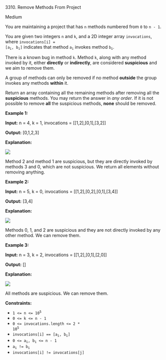 3310\. Remove Methods From Project

Medium

You are maintaining a project that has `n` methods numbered from `0` to `n - 1`.

You are given two integers `n` and `k`, and a 2D integer array `invocations`, where <code>invocations[i] = [a<sub>i</sub>, b<sub>i</sub>]</code> indicates that method <code>a<sub>i</sub></code> invokes method <code>b<sub>i</sub></code>.

There is a known bug in method `k`. Method `k`, along with any method invoked by it, either **directly** or **indirectly**, are considered **suspicious** and we aim to remove them.

A group of methods can only be removed if no method **outside** the group invokes any methods **within** it.

Return an array containing all the remaining methods after removing all the **suspicious** methods. You may return the answer in _any order_. If it is not possible to remove **all** the suspicious methods, **none** should be removed.

**Example 1:**

**Input:** n = 4, k = 1, invocations = [[1,2],[0,1],[3,2]]

**Output:** [0,1,2,3]

**Explanation:**

![](https://leetcode-in-java.github.io/src/main/java/g3301_3400/s3310_remove_methods_from_project/graph-2.png)

Method 2 and method 1 are suspicious, but they are directly invoked by methods 3 and 0, which are not suspicious. We return all elements without removing anything.

**Example 2:**

**Input:** n = 5, k = 0, invocations = [[1,2],[0,2],[0,1],[3,4]]

**Output:** [3,4]

**Explanation:**

![](https://leetcode-in-java.github.io/src/main/java/g3301_3400/s3310_remove_methods_from_project/graph-3.png)

Methods 0, 1, and 2 are suspicious and they are not directly invoked by any other method. We can remove them.

**Example 3:**

**Input:** n = 3, k = 2, invocations = [[1,2],[0,1],[2,0]]

**Output:** []

**Explanation:**

![](https://leetcode-in-java.github.io/src/main/java/g3301_3400/s3310_remove_methods_from_project/graph.png)

All methods are suspicious. We can remove them.

**Constraints:**

*   <code>1 <= n <= 10<sup>5</sup></code>
*   `0 <= k <= n - 1`
*   <code>0 <= invocations.length <= 2 * 10<sup>5</sup></code>
*   <code>invocations[i] == [a<sub>i</sub>, b<sub>i</sub>]</code>
*   <code>0 <= a<sub>i</sub>, b<sub>i</sub> <= n - 1</code>
*   <code>a<sub>i</sub> != b<sub>i</sub></code>
*   `invocations[i] != invocations[j]`